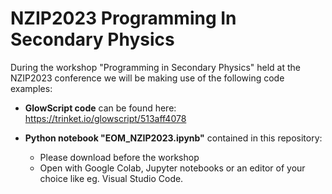 # NZIP2023 Programming In Secondary Physics

During the workshop "Programming in Secondary Physics" held at the NZIP2023 conference we will be making use of the following code examples:

- **GlowScript code** can be found here: https://trinket.io/glowscript/513aff4078

- **Python notebook "EOM_NZIP2023.ipynb"** contained in this repository:
   - Please download before the workshop 
   - Open with Google Colab, Jupyter notebooks or an editor of your choice like eg. Visual Studio Code.

